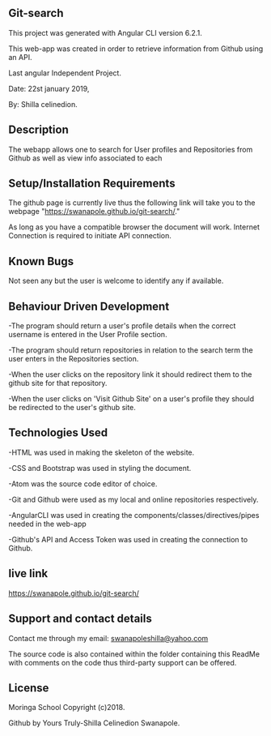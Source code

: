 ## Git-search
This project was generated with Angular CLI version 6.2.1.

This web-app was created in order to retrieve information from Github using an API.

Last angular Independent Project.

Date: 22st january 2019,

By: Shilla celinedion.

## Description

The webapp allows one to search for User profiles and Repositories from Github as well as view info associated to each

## Setup/Installation Requirements

The github page is currently live thus the following link will take you to the webpage "https://swanapole.github.io/git-search/."

As long as you have a compatible browser the document will work. Internet Connection is required to initiate API connection.

## Known Bugs

Not seen any but the user is welcome to identify any if available.

## Behaviour Driven Development

-The program should return a user's profile details when the correct username is entered in the User Profile section.

-The program should return repositories in relation to the search term the user enters in the Repositories section.

-When the user clicks on the repository link it should redirect them to the github site for that repository.

-When the user clicks on 'Visit Github Site' on a user's profile they should be redirected to the user's github site.

## Technologies Used

-HTML was used in making the skeleton of the website.

-CSS and Bootstrap was used in styling the document.

-Atom was the source code editor of choice.

-Git and Github were used as my local and online repositories respectively.

-AngularCLI was used in creating the components/classes/directives/pipes needed in the web-app

-Github's API and Access Token was used in creating the connection to Github.

## live link
https://swanapole.github.io/git-search/

## Support and contact details
Contact me through my email: swanapoleshilla@yahoo.com

The source code is also contained within the folder containing this ReadMe with comments on the code thus third-party support can be offered.

## License
Moringa School Copyright (c)2018.

Github by Yours Truly-Shilla Celinedion Swanapole.

